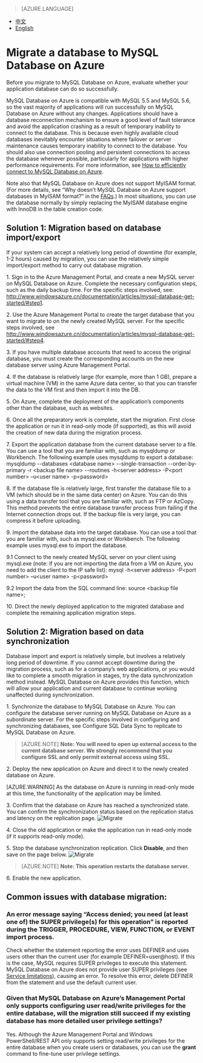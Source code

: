 <properties linkid="" urlDisplayName="" pageTitle="Migrate a database to MySQL Database on Azure – Azure Cloud" metaKeywords="Azure Cloud, technical documentation, documents and resources, MySQL, database, connection pool, Azure MySQL, MySQL PaaS, Azure MySQL PaaS, Azure MySQL Service, Azure RDS" description="Using SSL encryption to access databases helps ensure that your access is secure. This article explains how to download and configure SSL certificates. MySQL Database on Azure currently supports the use of public keys to perform encryption and verification on the server side." metaCanonical="" services="MySQL" documentationCenter="Services" title="" authors="" solutions="" manager="" editor="" />

<tags ms.service="mysql_en" ms.date="07/05/2016" wacn.date="07/05/2016" wacn.lang="en" />

> [AZURE.LANGUAGE]
- [中文](/documentation/articles/mysql-database-migration/)
- [English](/documentation/articles/mysql-database-enus-migration/)

# Migrate a database to MySQL Database on Azure

Before you migrate to MySQL Database on Azure, evaluate whether your application database can do so successfully.

MySQL Database on Azure is compatible with MySQL 5.5 and MySQL 5.6, so the vast majority of applications will run successfully on MySQL Database on Azure without any changes. Applications should have a database reconnection mechanism to ensure a good level of fault tolerance and avoid the application crashing as a result of temporary inability to connect to the database. This is because even highly available cloud databases inevitably encounter situations where failover or server maintenance causes temporary inability to connect to the database. You should also use connection pooling and persistent connections to access the database whenever possible, particularly for applications with higher performance requirements. For more information, see [How to efficiently connect to MySQL Database on Azure](/documentation/articles/mysql-database-connection-pool/).

Note also that MySQL Database on Azure does not support MyISAM format. (For more details, see “Why doesn’t MySQL Database on Azure support databases in MyISAM format?” in the [FAQs](/documentation/articles/mysql-database-serviceinquiry/).) In most situations, you can use the database normally by simply replacing the MyISAM database engine with InnoDB in the table creation code.

## Solution 1: Migration based on database import/export
If your system can accept a relatively long period of downtime (for example, 1-2 hours) caused by migration, you can use the relatively simple import/export method to carry out database migration.

1\. Sign in to the Azure Management Portal, and create a new MySQL server on MySQL Database on Azure. Complete the necessary configuration steps, such as the daily backup time. For the specific steps involved, see: http://www.windowsazure.cn/documentation/articles/mysql-database-get-started/#step1.


2\. Use the Azure Management Portal to create the target database that you want to migrate to on the newly created MySQL server. For the specific steps involved, see http://www.windowsazure.cn/documentation/articles/mysql-database-get-started/#step4.


3\. If you have multiple database accounts that need to access the original database, you must create the corresponding accounts on the new database server using Azure Management Portal.


4\. If the database is relatively large (for example, more than 1 GB), prepare a virtual machine (VM) in the same Azure data center, so that you can transfer the data to the VM first and then import it into the DB.


5\. On Azure, complete the deployment of the application’s components other than the database, such as websites.


6\. Once all the preparatory work is complete, start the migration. First close the application or run it in read-only mode (if supported), as this will avoid the creation of new data during the migration process.


7\. Export the application database from the current database server to a file. You can use a tool that you are familiar with, such as mysqldump or Workbench. The following example uses mysqldump to export a database: mysqldump --databases <database name\> --single-transaction --order-by-primary -r <backup file name\> --routines -h<server address\> -P<port number\> –u<user name\> -p<password\> 


8\. If the database file is relatively large, first transfer the database file to a VM (which should be in the same data center) on Azure. You can do this using a data transfer tool that you are familiar with, such as FTP or AzCopy. This method prevents the entire database transfer process from failing if the Internet connection drops out. If the backup file is very large, you can compress it before uploading.


9\. Import the database data into the target database. You can use a tool that you are familiar with, such as mysql.exe or Workbench. The following example uses mysql.exe to import the database.


9\.1 Connect to the newly created MySQL server on your client using mysql.exe (note: if you are not importing the data from a VM on Azure, you need to add the client to the IP safe list): mysql -h<server address\> -P<port number\> –u<user name\> -p<password\>
 

9\.2 Import the data from the SQL command line: source <backup file name\>; 


10\. Direct the newly deployed application to the migrated database and complete the remaining application migration steps.


## Solution 2: Migration based on data synchronization


Database import and export is relatively simple, but involves a relatively long period of downtime. If you cannot accept downtime during the migration process, such as for a company’s web applications, or you would like to complete a smooth migration in stages, try the data synchronization method instead. MySQL Database on Azure provides this function, which will allow your application and current database to continue working unaffected during synchronization.


1\. Synchronize the database to MySQL Database on Azure. You can configure the database server running on MySQL Database on Azure as a subordinate server. For the specific steps involved in configuring and synchronizing databases, see Configure SQL Data Sync to replicate to MySQL Database on Azure.



>[AZURE.NOTE] **Note: You will need to open up external access to the current database server. We strongly recommend that you configure SSL and only permit external access using SSL.**

2\. Deploy the new application on Azure and direct it to the newly created database on Azure.


[AZURE.WARNING] As the database on Azure is running in read-only mode at this time, the functionality of the application may be limited.

3\. Confirm that the database on Azure has reached a synchronized state. You can confirm the synchronization status based on the replication status and latency on the replication page.
![Migrate][1]

4\. Close the old application or make the application run in read-only mode (if it supports read-only mode).
	
5\. Stop the database synchronization replication. Click **Disable**, and then save on the page below.
![Migrate][2]

>[AZURE.NOTE] **Note: This operation restarts the database server.**

6\. Enable the new application.

## Common issues with database migration:
### An error message saying “Access denied; you need (at least one of) the SUPER privilege(s) for this operation” is reported during the TRIGGER, PROCEDURE, VIEW, FUNCTION, or EVENT import process.
Check whether the statement reporting the error uses DEFINER and uses users other than the current user (for example DEFINER=user@host). If this is the case, MySQL requires SUPER privileges to execute this statement. MySQL Database on Azure does not provide user SUPER privileges (see [Service limitations](http://www.windowsazure.cn/documentation/articles/mysql-database-operation-limitation/)), causing an error. To resolve this error, delete DEFINER from the statement and use the default current user.

### Given that MySQL Database on Azure’s Management Portal only supports configuring user read/write privileges for the entire database, will the migration still succeed if my existing database has more detailed user privilege settings?
Yes. Although the Azure Management Portal and Windows PowerShell/REST API only supports setting read/write privileges for the entire database when you create users or databases, you can use the **grant** command to fine-tune user privilege settings.

<!--Image references-->

[1]: ./media/mysql-database-migration/migration1-en.png
[2]: ./media/mysql-database-migration/migration2-en.png

<!---HONumber=Acom_0218_2016_MySql-->